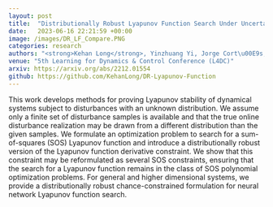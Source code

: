 ```yaml
---
layout: post
title:  "Distributionally Robust Lyapunov Function Search Under Uncertainty"
date:   2023-06-16 22:21:59 +00:00
image: /images/DR_LF_Compare.PNG
categories: research
authors: "<strong>Kehan Long</strong>, Yinzhuang Yi, Jorge Cort\u00E9s, Nikolay Atanasov"
venue: "5th Learning for Dynamics & Control Conference (L4DC)"
arxiv: https://arxiv.org/abs/2212.01554
github: https://github.com/KehanLong/DR-Lyapunov-Function
---
```



This work develops methods for proving Lyapunov stability of dynamical systems subject to disturbances with an unknown distribution. We assume only a finite set of disturbance samples is available and that the true online disturbance realization may be drawn from a different distribution than the given samples. We formulate an optimization problem to search for a sum-of-squares (SOS) Lyapunov function and introduce a distributionally robust version of the Lyapunov function derivative constraint. We show that this constraint may be reformulated as several SOS constraints, ensuring that the search for a Lyapunov function remains in the class of SOS polynomial optimization problems. For general and higher dimensional systems, we provide a distributionally robust chance-constrained formulation for neural network Lyapunov function search.
